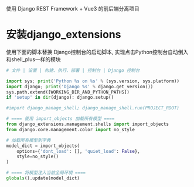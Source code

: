 使用 Django REST Framework + Vue3 的前后端分离项目

# 安装django_extensions
使用下面的脚本替换 Django控制台的启动脚本, 实现点击Python控制台自动倒入和shell_plus一样的模块

```python
# 文件 | 设置 | 构建、执行、部署 | 控制台 | Django 控制台

import sys; print('Python %s on %s' % (sys.version, sys.platform))
import django; print('Django %s' % django.get_version())
sys.path.extend([WORKING_DIR_AND_PYTHON_PATHS])
if 'setup' in dir(django): django.setup()

#import django_manage_shell; django_manage_shell.run(PROJECT_ROOT)

# ==== 使用 import_objects 加载所有模型 ====
from django_extensions.management.shells import import_objects
from django.core.management.color import no_style

# 加载所有模型到字典
model_dict = import_objects(
    options={'dont_load': [], 'quiet_load': False}, 
    style=no_style()
)

# ==== 将模型注入当前全局环境 ====
globals().update(model_dict)

```
